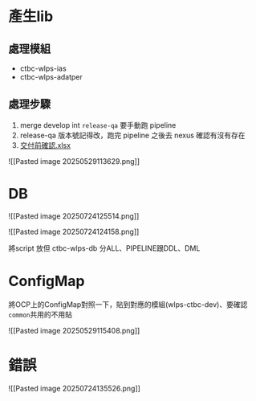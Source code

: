 
# 產生lib
## 處理模組
* ctbc-wlps-ias
* ctbc-wlps-adatper
## 處理步驟
1. merge develop int `release-qa` 要手動跑 pipeline
2. release-qa 版本號記得改，跑完 pipeline 之後去 nexus 確認有沒有存在
3. [交付前確認.xlsx](https://worldline365.sharepoint.com/:x:/r/sites/CTBCPaySuite/Documents%20partages/02%20Project/13%20Deliverables/ISS/%E4%BA%A4%E4%BB%98%E5%89%8D%E7%A2%BA%E8%AA%8D.xlsx?d=w53eab2f797854159b363fe221eb1d477&csf=1&web=1&e=2ssHgF)

![[Pasted image 20250529113629.png]]

# DB

![[Pasted image 20250724125514.png]]

![[Pasted image 20250724124158.png]]

將script 放但 ctbc-wlps-db
分ALL、PIPELINE跟DDL、DML

# ConfigMap

將OCP上的ConfigMap對照一下，貼到對應的模組(wlps-ctbc-dev)、要確認`common`共用的不用貼

![[Pasted image 20250529115408.png]]


# 錯誤
![[Pasted image 20250724135526.png]]